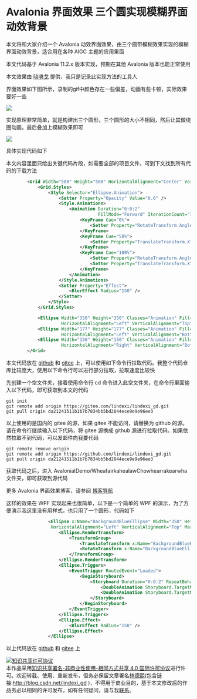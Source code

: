 
# Avalonia 界面效果 三个圆实现模糊界面动效背景

本文将和大家介绍一个 Avalonia 动效界面效果，由三个圆带模糊效果实现的模糊界面动效背景，适合用在各种 AIGC 主题的应用里面

<!--more-->


<!-- 发布 -->
<!-- 博客 -->

本文代码基于 Avalonia 11.2.x 版本实现，预期在其他 Avalonia 版本也能正常使用

本文效果由 [晓嗔戈](https://github.com/Firito) 提供，我只是记录此实现方法的工具人

界面效果如下图所示，录制的gif中颜色存在一些偏差，动画有些卡顿，实际效果要好一些

<!-- ![](image/Avalonia 界面效果 三个圆实现模糊界面动效背景/Avalonia 界面效果 三个圆实现模糊界面动效背景0.gif) -->
![](http://cdn.lindexi.site/lindexi%2FAvalonia%2520%25E7%2595%258C%25E9%259D%25A2%25E6%2595%2588%25E6%259E%259C%2520%25E4%25B8%2589%25E4%25B8%25AA%25E5%259C%2586%25E5%25AE%259E%25E7%258E%25B0%25E6%25A8%25A1%25E7%25B3%258A%25E7%2595%258C%25E9%259D%25A2%25E5%258A%25A8%25E6%2595%2588%25E8%2583%258C%25E6%2599%25AF0.gif)

实现原理非常简单，就是构建出三个圆形，三个圆形的大小不相同，然后让其做绕圈动画。最后叠加上模糊效果即可

<!-- ![](image/Avalonia 界面效果 三个圆实现模糊界面动效背景/Avalonia 界面效果 三个圆实现模糊界面动效背景1.gif) -->
![](http://cdn.lindexi.site/lindexi%2FAvalonia%2520%25E7%2595%258C%25E9%259D%25A2%25E6%2595%2588%25E6%259E%259C%2520%25E4%25B8%2589%25E4%25B8%25AA%25E5%259C%2586%25E5%25AE%259E%25E7%258E%25B0%25E6%25A8%25A1%25E7%25B3%258A%25E7%2595%258C%25E9%259D%25A2%25E5%258A%25A8%25E6%2595%2588%25E8%2583%258C%25E6%2599%25AF1.gif)

具体实现代码如下

本文内容里面只给出关键代码片段，如需要全部的项目文件，可到下文找到所有代码的下载方法

```xml
        <Grid Width="500" Height="500" HorizontalAlignment="Center" VerticalAlignment="Center">
            <Grid.Styles>
                <Style Selector="Ellipse.Animation">
                    <Setter Property="Opacity" Value="0.6" />
                    <Style.Animations>
                        <Animation Duration="0:0:2"
                                   FillMode="Forward" IterationCount="INFINITE">
                            <KeyFrame Cue="0%">
                                <Setter Property="RotateTransform.Angle" Value="0.0" />
                            </KeyFrame>
                            <KeyFrame Cue="50%">
                                <Setter Property="TranslateTransform.X" Value="40" />
                            </KeyFrame>
                            <KeyFrame Cue="100%">
                                <Setter Property="RotateTransform.Angle" Value="360.0" />
                                <Setter Property="TranslateTransform.X" Value="0" />
                            </KeyFrame>
                        </Animation>
                    </Style.Animations>
                    <Setter Property="Effect">
                        <BlurEffect Radius="150" />
                    </Setter>
                </Style>
            </Grid.Styles>

            <Ellipse Width="350" Height="350" Classes="Animation" Fill="#7BFFC3" RenderTransformOrigin="60% 40%"
                     HorizontalAlignment="Left" VerticalAlignment="Top" Margin="0 -200 0 0"/>
            <Ellipse Width="177" Height="177" Classes="Animation" Fill="#406AFF" RenderTransformOrigin="60% 60%"
                     HorizontalAlignment="Left" VerticalAlignment="Bottom" Margin="-30"/>
            <Ellipse Width="150" Height="150" Classes="Animation" Fill="#3EECFF" RenderTransformOrigin="40% 40%"
                     HorizontalAlignment="Right" VerticalAlignment="Bottom" Margin="-20"/>
        </Grid>
```

本文代码放在 [github](https://github.com/lindexi/lindexi_gd/tree/da21241511b1b7b7834bb5bd2844ece9e9e96ee3/AvaloniaIDemo/WheafairkahealawChowhearrakearwha) 和 [gitee](https://gitee.com/lindexi/lindexi_gd/blob/da21241511b1b7b7834bb5bd2844ece9e9e96ee3/AvaloniaIDemo/WheafairkahealawChowhearrakearwha) 上，可以使用如下命令行拉取代码。我整个代码仓库比较庞大，使用以下命令行可以进行部分拉取，拉取速度比较快

先创建一个空文件夹，接着使用命令行 cd 命令进入此空文件夹，在命令行里面输入以下代码，即可获取到本文的代码

```
git init
git remote add origin https://gitee.com/lindexi/lindexi_gd.git
git pull origin da21241511b1b7b7834bb5bd2844ece9e9e96ee3
```

以上使用的是国内的 gitee 的源，如果 gitee 不能访问，请替换为 github 的源。请在命令行继续输入以下代码，将 gitee 源换成 github 源进行拉取代码。如果依然拉取不到代码，可以发邮件向我要代码

```
git remote remove origin
git remote add origin https://github.com/lindexi/lindexi_gd.git
git pull origin da21241511b1b7b7834bb5bd2844ece9e9e96ee3
```

获取代码之后，进入 AvaloniaIDemo/WheafairkahealawChowhearrakearwha 文件夹，即可获取到源代码

更多 Avalonia 界面效果博客，请参阅 [博客导航](https://blog.lindexi.com/post/%E5%8D%9A%E5%AE%A2%E5%AF%BC%E8%88%AA.html )

这样的效果在 WPF 实现起来也很简单，以下是一个简单的 WPF 的演示，为了方便演示我这里没有用样式，也只用了一个圆形，代码如下

```xml
                <Ellipse x:Name="BackgroundBlueEllipse" Width="350" Height="350" Fill="#7BFFC3"
                 HorizontalAlignment="Left" VerticalAlignment="Top" Margin="0 -200 0 0" RenderTransformOrigin="0.6,0.4">
                    <Ellipse.RenderTransform>
                        <TransformGroup>
                            <TranslateTransform x:Name="BackgroundBlueEllipseTranslateTransform"></TranslateTransform>
                            <RotateTransform x:Name="BackgroundBlueEllipseRotateTransform"></RotateTransform>
                        </TransformGroup>
                    </Ellipse.RenderTransform>
                    <Ellipse.Triggers>
                        <EventTrigger RoutedEvent="Loaded">
                            <BeginStoryboard>
                                <Storyboard Duration="0:0:2" RepeatBehavior="Forever">
                                    <DoubleAnimation Storyboard.TargetName="BackgroundBlueEllipseTranslateTransform" Storyboard.TargetProperty="X" From="0" To="100" AutoReverse="True" Duration="0:0:1"></DoubleAnimation>
                                    <DoubleAnimation Storyboard.TargetName="BackgroundBlueEllipseRotateTransform" Storyboard.TargetProperty="Angle" From="0" To="360"></DoubleAnimation>
                                </Storyboard>
                            </BeginStoryboard>
                        </EventTrigger>
                    </Ellipse.Triggers>
                    <Ellipse.Effect>
                        <BlurEffect Radius="150" />
                    </Ellipse.Effect>
                </Ellipse>
```

以上代码放在 [github](https://github.com/lindexi/lindexi_gd/tree/358c342b5c92600c96b1d974420a2212453254b6/WPFDemo/HinaybaryayneejearNeqayhellal) 和 [gitee](https://gitee.com/lindexi/lindexi_gd/blob/358c342b5c92600c96b1d974420a2212453254b6/WPFDemo/HinaybaryayneejearNeqayhellal) 上




<a rel="license" href="http://creativecommons.org/licenses/by-nc-sa/4.0/"><img alt="知识共享许可协议" style="border-width:0" src="https://licensebuttons.net/l/by-nc-sa/4.0/88x31.png" /></a><br />本作品采用<a rel="license" href="http://creativecommons.org/licenses/by-nc-sa/4.0/">知识共享署名-非商业性使用-相同方式共享 4.0 国际许可协议</a>进行许可。欢迎转载、使用、重新发布，但务必保留文章署名[林德熙](http://blog.csdn.net/lindexi_gd)(包含链接:http://blog.csdn.net/lindexi_gd )，不得用于商业目的，基于本文修改后的作品务必以相同的许可发布。如有任何疑问，请与我[联系](mailto:lindexi_gd@163.com)。